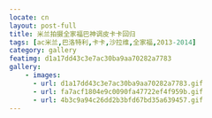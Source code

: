 ```yaml
---
locate: cn
layout: post-full
title: 米兰拍摄全家福巴神调皮卡卡回归
tags: [ac米兰,巴洛特利,卡卡,沙拉维,全家福,2013-2014]
category: gallery
featimg: d1a17dd43c3e7ac30ba9aa70282a7783
gallery:
    - images:
      - url: d1a17dd43c3e7ac30ba9aa70282a7783.gif
      - url: fa7acf1804e9c0090fa47722ef4f959b.gif
      - url: 4b3c9a94c26dd2b3bfd67bd35a639457.gif
---
```

